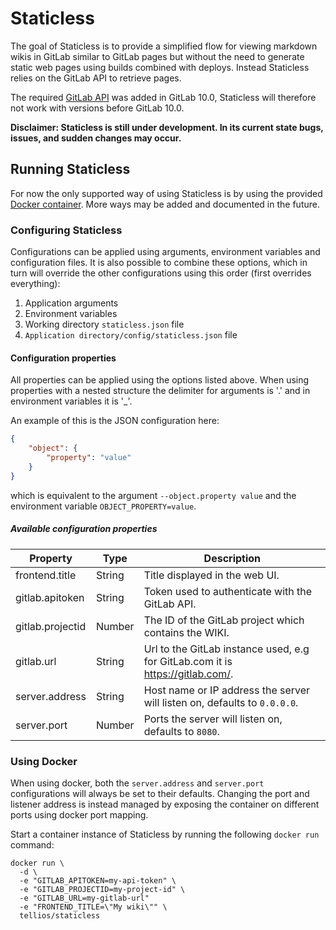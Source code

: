 # Staticless
The goal of Staticless is to provide a simplified flow for viewing markdown wikis in GitLab similar to GitLab pages but without the need to generate static web pages using builds combined with deploys. Instead Staticless relies on the GitLab API to retrieve pages.

The required [GitLab API](https://docs.gitlab.com/ce/api/wikis.html) was added in GitLab 10.0, Staticless will therefore not work with versions before GitLab 10.0.

**Disclaimer: Staticless is still under development. In its current state bugs, issues, and sudden changes may occur.**

## Running Staticless
For now the only supported way of using Staticless is by using the provided [Docker container](https://store.docker.com/community/images/tellios/staticless). More ways may be added and documented in the future.

### Configuring Staticless
Configurations can be applied using arguments, environment variables and configuration files. It is also possible to combine these options, which in turn will override the other configurations using this order (first overrides everything):

1. Application arguments
2. Environment variables
3. Working directory `staticless.json` file
4. `Application directory/config/staticless.json` file

#### Configuration properties
All properties can be applied using the options listed above. When using properties with a nested structure the delimiter for arguments is '.' and in environment variables it is '_'.

An example of this is the JSON configuration here:

```json
{
    "object": {
        "property": "value"
    }
}
```

which is equivalent to the argument `--object.property value` and the environment variable `OBJECT_PROPERTY=value`.

##### Available configuration properties

| Property         | Type     | Description                                                                    |
| ---------------- | -------- | ------------------------------------------------------------------------------ |
| frontend.title   | String   | Title displayed in the web UI.                                                 |
| gitlab.apitoken  | String   | Token used to authenticate with the GitLab API.                                |
| gitlab.projectid | Number   | The ID of the GitLab project which contains the WIKI.                          |
| gitlab.url       | String   | Url to the GitLab instance used, e.g for GitLab.com it is https://gitlab.com/. |
| server.address   | String   | Host name or IP address the server will listen on, defaults to `0.0.0.0`.      |
| server.port      | Number   | Ports the server will listen on, defaults to `8080`.                           |

### Using Docker
When using docker, both the `server.address` and `server.port` configurations will always be set to their defaults. Changing the port and listener address is instead managed by exposing the container on different ports using docker port mapping.

Start a container instance of Staticless by running the following `docker run` command:

```shell
docker run \
  -d \
  -e "GITLAB_APITOKEN=my-api-token" \
  -e "GITLAB_PROJECTID=my-project-id" \
  -e "GITLAB_URL=my-gitlab-url"
  -e "FRONTEND_TITLE=\"My wiki\"" \
  tellios/staticless
```
